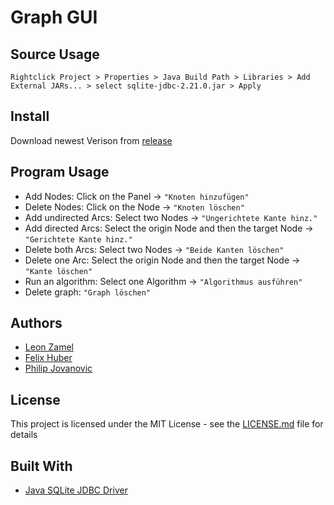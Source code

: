 # Graph GUI

## Source Usage

```
Rightclick Project > Properties > Java Build Path > Libraries > Add External JARs... > select sqlite-jdbc-2.21.0.jar > Apply
```

## Install
Download newest Verison from [release](https://github.com/PhilipJovanovic/Informatik-Graph/releases)

## Program Usage

- Add Nodes: Click on the Panel -> `"Knoten hinzufügen"`
- Delete Nodes: Click on the Node -> `"Knoten löschen"`
- Add undirected Arcs: Select two Nodes -> `"Ungerichtete Kante hinz."`
- Add directed Arcs: Select the origin Node and then the target Node -> `"Gerichtete Kante hinz."`
- Delete both Arcs: Select two Nodes -> `"Beide Kanten löschen"`
- Delete one Arc: Select the origin Node and then the target Node -> `"Kante löschen"`
- Run an algorithm: Select one Algorithm -> `"Algorithmus ausführen"`
- Delete graph: `"Graph löschen"`

## Authors

* [Leon Zamel](https://github.com/LeonZamel)
* [Felix Huber](https://github.com/felixyo)
* [Philip Jovanovic](https://github.com/PhilipJovanovic)

## License

This project is licensed under the MIT License - see the [LICENSE.md](LICENSE.md) file for details

## Built With
- [Java SQLite JDBC Driver](https://github.com/PhilipJovanovic/sqlite-jdbc)